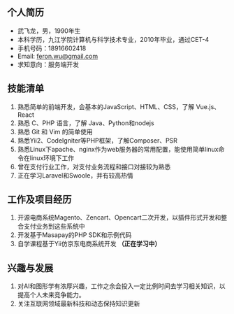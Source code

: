 ## 个人简历
- 武飞龙，男，1990年生
- 本科学历，九江学院计算机与科学技术专业，2010年毕业，通过CET-4
- 手机号码：18916602418
- Email: <feron.wu@gmail.com>
- 求知意向：服务端开发

## 技能清单

1. 熟悉简单的前端开发，会基本的JavaScript、HTML、CSS，了解 Vue.js、React
2. 熟悉 C、PHP 语言，了解 Java、Python和nodejs
3. 熟悉 Git 和 Vim 的简单使用
4. 熟悉Yii2、CodeIgniter等PHP框架，了解Composer、PSR
5. 熟悉Linux下apache、nginx作为web服务器的常用配置，能使用简单linux命令在linux环境下工作
6. 曾在支付行业工作，对支付业务流程和接口对接较为熟悉
7. 正在学习Laravel和Swoole，并有较高热情

## 工作及项目经历

1. 开源电商系统Magento、Zencart、Opencart二次开发，以插件形式开发和整合支付业务到这些系统中
2. 开发基于Masapay的PHP SDK和示例代码
3. 自学课程基于Yii仿京东电商系统开发 **（正在学习中）**

## 兴趣与发展

1. 对AI和图形学有浓厚兴趣，工作之余会投入一定比例时间去学习相关知识，以提高个人未来竞争能力。
2. 关注互联网领域最新科技和动态保持知识更新
